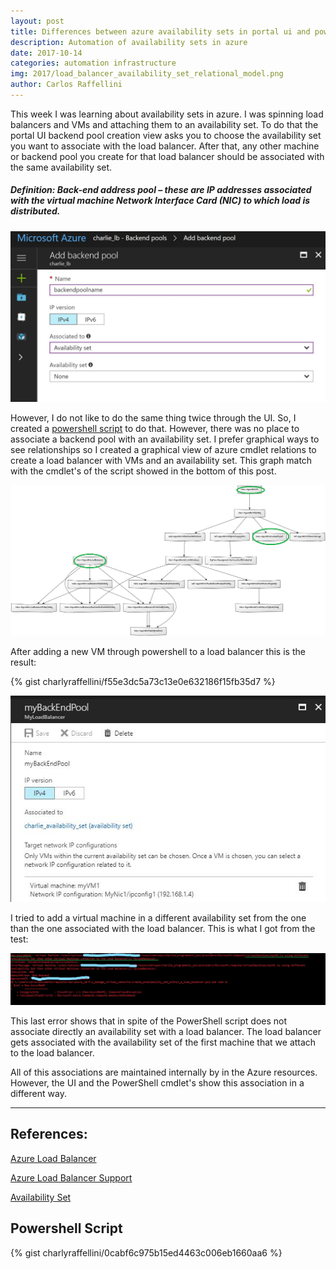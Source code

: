 ```yaml
---
layout: post
title: Differences between azure availability sets in portal ui and powershell
description: Automation of availability sets in azure
date: 2017-10-14
categories: automation infrastructure 
img: 2017/load_balancer_availability_set_relational_model.png
author: Carlos Raffellini
---
```


This week I was learning about availability sets in azure. I was spinning load balancers and VMs and attaching them to an availability set. To do that the portal UI backend pool creation view asks you to choose the availability set you want to associate with the load balancer. After that, any other machine or backend pool you create for that load balancer should be associated with the same availability set.

##### Definition: Back-end address pool – these are IP addresses associated with the virtual machine Network Interface Card (NIC) to which load is distributed.

![ui](/assets/images/2017/backend_pool_portal_ui.JPG)

However, I do not like to do the same thing twice through the UI. So, I created a [powershell script](#ps) to do that. However, there was no place to associate a backend pool with an availability set. I prefer graphical ways to see relationships so I created a graphical view of azure cmdlet relations to create a load balancer with VMs and an availability set. This graph match with the cmdlet's of the script showed in the bottom of this post.

![relations](/assets/images/2017/load_balancer_availability_set_relational_model.png)

After adding a new VM through powershell to a load balancer this is the result:

{% gist charlyraffellini/f55e3dc5a73c13e0e632186f15fb35d7 %}

![ui](/assets/images/2017/lb_with_availability_set.JPG)

I tried to add a virtual machine in a different availability set from the one than the one associated with the load balancer. This is what I got from the test:

![availability set error](/assets/images/2017/availability_set_error.JPG)

This last error shows that in spite of the PowerShell script does not associate directly an availability set with a load balancer. The load balancer gets associated with the availability set of the first machine that we attach to the load balancer.

All of this associations are maintained internally by in the Azure resources. However, the UI and the PowerShell cmdlet's show this association in a different way.

---

## References:

[Azure Load Balancer](https://docs.microsoft.com/en-us/azure/load-balancer/load-balancer-overview)

[Azure Load Balancer Support](https://docs.microsoft.com/en-us/azure/load-balancer/load-balancer-arm)

[Availability Set](https://docs.microsoft.com/en-us/azure/load-balancer/load-balancer-overview)

<h2><a name="ps">Powershell Script</a></h2>

{% gist charlyraffellini/0cabf6c975b15ed4463c006eb1660aa6 %}
